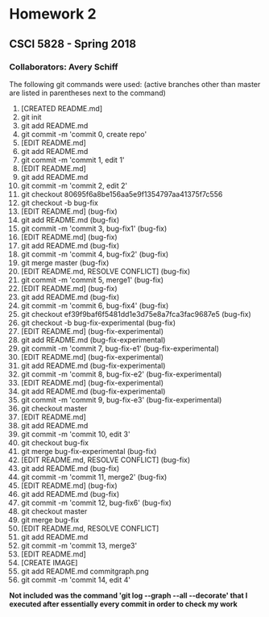 # Homework 2
## CSCI 5828 - Spring 2018
### Collaborators: Avery Schiff
The following git commands were used: (active branches other than master are listed in parentheses next to the command)
1. [CREATED README.md]
2. git init
3. git add README.md
4. git commit -m 'commit 0, create repo'
5. [EDIT README.md]
6. git add README.md
7. git commit -m 'commit 1, edit 1'
8. [EDIT README.md]
9. git add README.md
10. git commit -m 'commit 2, edit 2'
11. git checkout 80695f6a8be156aa5e9f1354797aa41375f7c556
12. git checkout -b bug-fix
13. [EDIT README.md] (bug-fix)
14. git add README.md (bug-fix)
15. git commit -m 'commit 3, bug-fix1' (bug-fix)
16. [EDIT README.md] (bug-fix)
17. git add README.md (bug-fix)
18. git commit -m 'commit 4, bug-fix2' (bug-fix)
19. git merge master (bug-fix)
20. [EDIT README.md, RESOLVE CONFLICT] (bug-fix)
21. git commit -m 'commit 5, merge1' (bug-fix)
22. [EDIT README.md] (bug-fix)
23. git add README.md (bug-fix)
24. git commit -m 'commit 6, bug-fix4' (bug-fix)
25. git checkout ef39f9baf6f5481dd1e3d75e8a7fca3fac9687e5 (bug-fix)
26. git checkout -b bug-fix-experimental (bug-fix)
27. [EDIT README.md] (bug-fix-experimental)
28. git add README.md (bug-fix-experimental)
29. git commit -m 'commit 7, bug-fix-e1' (bug-fix-experimental)
30. [EDIT README.md] (bug-fix-experimental)
31. git add README.md (bug-fix-experimental)
32. git commit -m 'commit 8, bug-fix-e2' (bug-fix-experimental)
33. [EDIT README.md] (bug-fix-experimental)
34. git add README.md (bug-fix-experimental)
35. git commit -m 'commit 9, bug-fix-e3' (bug-fix-experimental)
36. git checkout master
37. [EDIT README.md]
38. git add README.md
39. git commit -m 'commit 10, edit 3'
40. git checkout bug-fix
41. git merge bug-fix-experimental (bug-fix)
42. [EDIT README.md, RESOLVE CONFLICT] (bug-fix)
43. git add README.md (bug-fix)
44. git commit -m 'commit 11, merge2' (bug-fix)
45. [EDIT README.md] (bug-fix)
46. git add README.md (bug-fix)
47. git commit -m 'commit 12, bug-fix6' (bug-fix)
48. git checkout master
49. git merge bug-fix
50. [EDIT README.md, RESOLVE CONFLICT]
51. git add README.md
52. git commit -m 'commit 13, merge3'
53. [EDIT README.md]
54. [CREATE IMAGE]
55. git add README.md commitgraph.png
56. git commit -m 'commit 14, edit 4'

**Not included was the command 'git log --graph --all --decorate' that I executed after essentially every commit in order to check my work**
